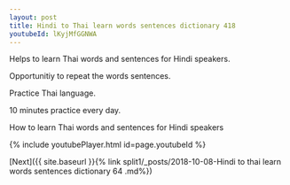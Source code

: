 ```yaml
---
layout: post
title: Hindi to Thai learn words sentences dictionary 418 
youtubeId: lKyjMfGGNWA
---
```

 
 
Helps to learn Thai words and sentences for Hindi speakers.

Opportunitiy to repeat the words sentences. 

Practice Thai language. 
 
10 minutes practice every day. 
 
How to learn Thai words and sentences for Hindi speakers 
 
{% include youtubePlayer.html id=page.youtubeId %}
 
 
[Next]({{ site.baseurl }}{% link  split1/_posts/2018-10-08-Hindi to thai learn words sentences dictionary 64 .md%})
 
